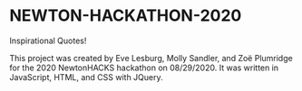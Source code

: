 # NEWTON-HACKATHON-2020
Inspirational Quotes!

This project was created by Eve Lesburg, Molly Sandler, and Zoë Plumridge for the 2020 NewtonHACKS hackathon on 08/29/2020.
It was written in JavaScript, HTML, and CSS with JQuery.
